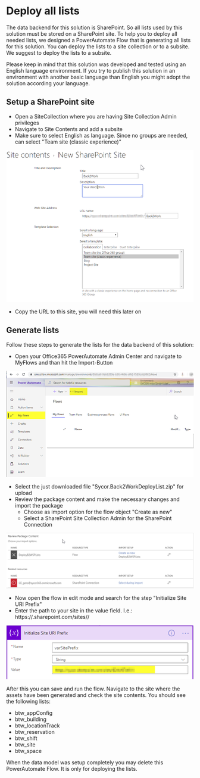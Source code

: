# Deploy all lists

The data backend for this solution is SharePoint. So all lists used by this solution must be stored on a SharePoint site. To help you to deploy all needed lists, we designed a PowerAutomate Flow that is generating all lists for this solution. You can deploy the lists to a site collection or to a subsite. We suggest to deploy the lists to a subsite.

Please keep in mind that this solution was developed and tested using an English language environment. If you try to publish this solution in an environment with another basic  language than English you might adopt the solution according your language.

## Setup a SharePoint site
* Open a SiteCollection where you are having Site Collection Admin privileges 
* Navigate to Site Contents and add a subsite
* Make sure to select English as language. Since no groups are needed, can select "Team site (classic experience)"

![ConfigureSite](images/SelectSiteTemplate.png)
* Copy the URL to this site, you will need this later on



## Generate lists
Follow these steps to generate the lists for the data backend of this solution:
* Open  your Office365 PowerAutomate Admin Center and navigate to MyFlows and than hit the Import-Button

![ImportFlowScreen](images/ImportFlow1.png)
* Select the just downloaded file "Sycor.Back2WorkDeployList.zip" for upload
* Review the package content and make the necessary changes and import the package
	* Choose as import option for the flow object "Create as new"
	* Select a SharePoint Site Collection Admin for the SharePoint Connection
	
![ConfigureFlowScreen](images/ImportFlow2.png)

* Now open the flow in edit mode and search for the step "Initialize Site URI Prefix"
* Enter the path to your site in the value field. I.e.: https://<yourTenant>.sharepoint.com/sites/<yourSiteCollection>/<yourSite>

![SetURI](images/SetURI.png)

After this you can save and run the flow. Navigate to the site where the assets have been generated and check the site contents. You should see the following lists:
* btw_appConfig
* btw_building
* btw_locationTrack
* btw_reservation
* btw_shift
* btw_site
* btw_space

When the data model was setup completely you may delete this PowerAutomate Flow. It is only for deploying the lists.

